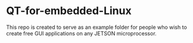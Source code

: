 # QT-for-embedded-Linux
This repo is created to serve as an example folder for people who wish to create free GUI applications on any JETSON microprocessor. 
